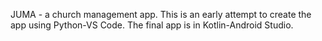 JUMA - a church management app.
This is an early attempt to create the app using Python-VS Code.
The final app is in Kotlin-Android Studio.
